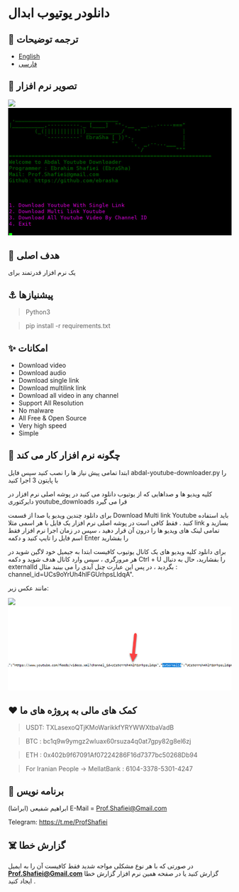 # دانلودر یوتیوب ابدال

## 🎤 ترجمه توضیحات 
- [English](README.md)
- [فارسی](README.fa.md)

## 👀 تصویر نرم افزار

![](screenshot.jpg)
![](https://github.com/ebrasha/abdal-youtube-downloader/blob/main/screenshot/screenshot.jpg)


 ## 💎 هدف اصلی
یک نرم افزار قدرتمند برای 


## ⚓ پیشنیازها
>Python3

> pip install -r  requirements.txt
 

## ✨ امکانات

- Download video
- Download audio
- Download single link
- Download multilink link
- Download all video in any channel
- Support All Resolution
- No malware
- All Free & Open Source
- Very high speed
- Simple 

## 📝️ چگونه نرم افزار کار می کند

ابتدا تمامی پیش نیاز ها را نصب کنید سپس فایل abdal-youtube-downloader.py را با پایتون 3 اجرا کنید

کلیه ویدیو ها و صداهایی که از یوتیوب دانلود می کنید در پوشه اصلی نرم افزار در دایرکتوری youtube_downloads قرا می گیرد

 
برای دانلود چندین ویدیو یا صدا از قسمت Download Multi link Youtube باید استفاده کنید . فقط کافی است در پوشه اصلی نرم افزار یک فایل با هر اسمی مثلا link بسازید و تمامی لینک های ویدیو ها را درون آن قرار دهید ، سپس در زمان اجرا نرم افزار فقط اسم فایل را تایپ کنید و دکمه  Enter  را بفشارید


برای دانلود کلیه ویدیو های یک کانال یوتیوب کافیست ابتدا به جیمیل خود لاگین شوید در هر مرورگری ، سپس وارد کانال هدف شوید و دکمه  Ctrl + U  را بفشارید، حال به دنبال externalId بگردید ، در پس این عبارت چنل آیدی را می بینید 
مثال :  channel_id=UCs9oYrUh4hlFGUrhpsLldqA".


مانند عکس زیر:
 
![](help.jpg)
![](https://github.com/ebrasha/abdal-youtube-downloader/blob/main/screenshot/help.jpg)


## ❤️ کمک های مالی به پروژه های ما

> USDT:      TXLasexoQTjKMoWarikkfYRYWWXtbaVadB

> BTC :   bc1q9w9ymgz2wluax60rsuza4q0at7gpy82g8el6zj

> ETH :   0x402b9f67091Af07224286F16d7377bc50268Db94

> For Iranian People -> MellatBank : 6104-3378-5301-4247

## 🤵 برنامه نویس
ابراهیم شفیعی (ابراشا)
E-Mail = Prof.Shafiei@Gmail.com

Telegram: https://t.me/ProfShafiei

## ☠️ گزارش خطا

در صورتی که با هر نوع مشکلی مواجه شدید فقط کافیست آن را به ایمیل **Prof.Shafiei@Gmail.com** گزارش کنید یا در صفحه همین نرم افزار گزارش خطا ایجاد کنید . 


